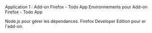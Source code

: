 Application 1 : Add-on Firefox - Todo App
Environnements pour Add-on Firefox - Todo App

Node.js pour gérer les dépendances.
Firefox Developer Edition pour er l'add-on.
